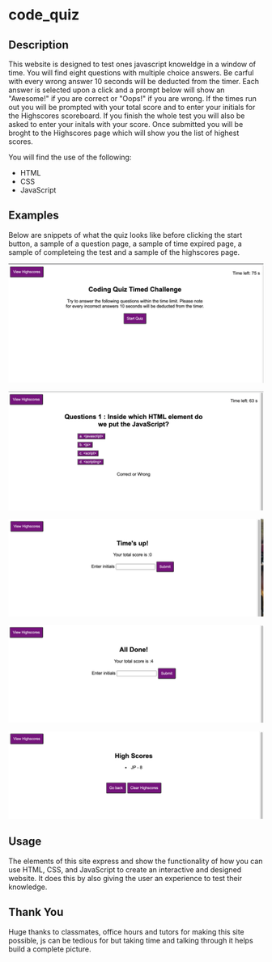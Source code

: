 # code_quiz

## Description
This website is designed to test ones javascript knoweldge in a window of time. You will find eight questions with multiple choice answers. Be carful with every wrong answer 10 seconds will be deducted from the timer. Each answer is selected upon a click and a prompt below will show an "Awesome!" if you are correct or "Oops!" if you are wrong. If the times run out you will be prompted with your total score and to enter your initials for the Highscores scoreboard. If you finish the whole test you will also be asked to enter your initals with your score. Once submitted you will be broght to the Highscores page which will show you the list of highest scores. 

You will find the use of the following:
- HTML
- CSS
- JavaScript

## Examples

Below are snippets of what the quiz looks like before clicking the start button, a sample of a question page, a sample of time expired page, a sample of completeing the test and a sample of the highscores page. 

![](images/home_screen.png)

![](images/Question_Timer.png)

![](images/times_up.png)

![](images/finished.png)

![](images/high_scores.png)

## Usage
The elements of this site express and show the functionality of how you can use HTML, CSS, and JavaScript to create an interactive and designed website. It does this by also giving the user an experience to test their knowledge. 

## Thank You

Huge thanks to classmates, office hours and tutors for making this site possible, js can be tedious for but taking time and talking through it helps build a complete picture. 
